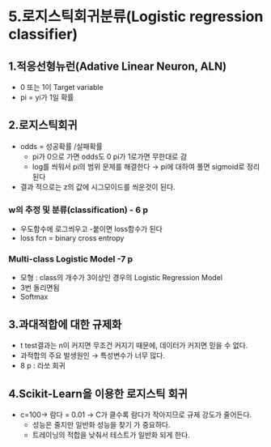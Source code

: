 # 5.로지스틱회귀분류(Logistic regression classifier)

## 1.적응선형뉴런(Adative Linear Neuron, ALN)

- 0 또는 1이 Target variable
- pi = yi가 1일 확률

## 2.로지스틱회귀

- odds = 성공확률 /실패확률
    - pi가 0으로 가면 odds도 0 pi가 1로가면 무한대로 감
    - log를 씌워서 pi의 범위 문제를 해결한다 → pi에 대하여 풀면 sigmoid로 정리된다
- 결과 적으로는 z의 값에 시그모이드를 씌운것이 된다.

### w의 추정 및 분류(classification)  - 6 p

- 우도함수에 로그씌우고 -붙이면 loss함수가 된다
- loss fcn = binary cross entropy

### Multi-class Logistic Model -7 p

- 모형 : class의 개수가 3이상인 경우의 Logistic Regression Model
- 3번 돌리면됨
- Softmax

## 3.과대적합에 대한 규제화

- t test결과는 n이 커지면 무조건 커지기 때문에, 데이터가 커지면 믿을 수 없다.
- 과적합의 주요 발생원인 → 특성변수가 너무 많다.
- 8 p : 라쏘 회귀

## 4.Scikit-Learn을 이용한 로지스틱 회귀

- c=100→ 람다 = 0.01 → C가 클수록 람다가 작아지므로 규제 강도가 줄어든다.
    - 성능은 줄지만 일반화 성능을 찾기 가 중요하다.
    - 트레이닝의 적합을 낮춰서 테스트가 일반화 되게 한다.

